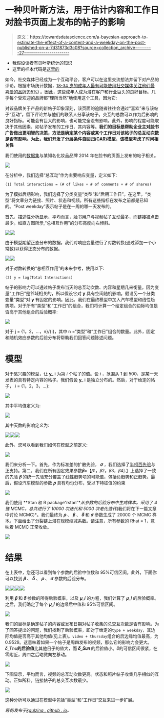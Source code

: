 # 一种贝叶斯方法，用于估计内容和工作日对脸书页面上发布的帖子的影响

> 原文：<https://towardsdatascience.com/a-bayesian-approach-to-estimate-the-effect-of-a-content-and-a-weekday-on-the-post-published-on-a-7d31873d3c08?source=collection_archive---------27----------------------->

*   我假设读者有贝叶斯统计的知识
*   这里的样本代码是[这里的](https://github.com/kgulzina/statfam_codes/tree/master/bayesian_post)

如今，社交媒体已经成为一个互动平台，客户可以在这里交流想法并留下对产品的评论。根据市场统计数据，[18-34 岁的成年人最有可能使用社交媒体关注他们最喜爱的品牌(95%)](https://www.dreamgrow.com/21-social-media-arketing-statistics/) 。因此，这些成年人成为潜在客户和行业巨头的良好目标。几乎每个受欢迎的品牌都“理所当然”地使用这个工具，因为它:

对该品牌关于产品的新帖子印象深刻，该页面的追随者往往会通过“喜欢”来与该帖子“互动”，留下评论并与他们的联系人分享该帖子。交互的总数可以作为后影响的良好指标。可能会有巨大的影响，也可能完全没有影响。此外，影响的程度可能取决于其他因素，如帖子发布的工作日、其内容等。**我们的目标是帮助企业主对脸书广告做出更明智的决策，方法是确定某个内容或某个工作日对该帖子的总互动次数是否有影响。**为此，我们开发了**分层条件自回归(CAR)模型，该模型考虑了时间相关性**

我们使用的[数据集](http://www.math-evry.cnrs.fr/_media/members/aguilloux/enseignements/m1mint/moro2016.pdf)与某知名化妆品品牌 2014 年在脸书的页面上发布的帖子相关。

![](img/c494305854fe898b37de922a5e9fa31e.png)

在分析中，我们选择“总互动”作为主要响应变量，定义如下:

```
(1)	Total interactions = (# of likes + # of comments + # of shares)
```

为了模拟后期影响，我们选择了分类变量“类型”和“后期工作日”。在这里，“类型”将文章分为链接、照片、状态和视频。所有这些指标在发布之前都是已知的。“Post weekday”表示帖子是在一周的哪一天发布的。

首先，描述性分析显示，平均而言，脸书用户与视频帖子互动最多，而链接被点击最少。如直方图所示,“总相互作用”的分布高度向右倾斜。

![](img/9be3d5f54b5c96933e01998c242def5b.png)![](img/5878ce3e1dc5c22de04e9d2fdbe7d900.png)

由于模型期望正态分布的数据，我们对响应变量进行了对数转换(通过添加一个小常数)以获得正态分布的数据。

![](img/f0e62ad821f76a9c079c8e48cfd7bdc8.png)![](img/049ae44f257c8532f2505674728ea09e.png)

对于对数转换的“总相互作用”的未来参考，使用以下:

```
(2)	y = log(Total Interactions)
```

帖子的影响力可以通过帖子发布当天的总互动次数、内容和星期几来衡量。因为变量“工作日”是邻域相关的，所以假设它对 **y** 具有空间随机影响。假设另一个分类变量“类型”对 **y** 有固定的影响。因此，我们在最终模型中加入汽车模型和线性趋势项。对于所有“类型”和“工作日”的组合，我们将计算一个给定组合的边际均值是否高于其他组合的后验概率:

![](img/3f298315b047d371ed6e49c1ed7566a0.png)

对于 j = {1，2，…，n}/{i}，其中 n =“类型”和“工作日”组合的数量。此外，固定和随机效应参数的后验分布将帮助我们回答问题陈述问题。

# 模型

对于感兴趣的模型，让 **y_** i 为第 *i* 个帖子的值。设 *i* ，范围从 1 到 500，是某一天发表的具有特定内容的帖子。我们假设 **y_** i 是独立分布的。然后，对于给定的帖子， *i* = {1，2，3，…}:

![](img/e856ec8ea8835319477d0b9457436fd4.png)

其中平均值定义为:

![](img/d36945f3f1ecfadc0a62123e28619fc0.png)

其中天数的影响定义为:

![](img/220b9ccc0a5c69bc75660bb5be451c35.png)![](img/f95c116a4b88e641ea2df4498ba99d85.png)![](img/c39dda35bed281d21f13e713f61437b3.png)

此外，您可以看到我们如何在模型之前定义:

![](img/649eafb65b9064cac20bc822c40836c1.png)

我们来分析一下。首先，作为标准差的扩散先验， **𝜎** ，我们选择了[半柯西先验](https://en.wikipedia.org/wiki/Cauchy_distribution)与正支持。第二，我们在所有固定效果参数**𝛽**=【𝛽1，𝛽2，𝛽3，𝛽4].】上选择了一致的先验 **𝛽** 的统一先验充分覆盖了线性趋势项的可能值，包括负趋势和正趋势。最后，假设汽车模型的参数 **𝜌** 具有均匀分布，受以下特征值的约束

![](img/bad5380f566b8501e4670b9b89c581ae.png)

我们使用 **Stan 和 R package“rstan”**从参数的后验分布中生成样本。采用了 4 链 MCMC，总共进行了 10000 次迭代和 5000 次老化迭代*(我们将在下一篇文章中讨论 MCMC)*。我们最终为 **𝜌** 、 **𝛽** 、 **𝛿** 和 **𝜎** 参数生成了 20000 个 MCMC 样本。下面给出了分裂链上潜在规模缩减系数。请注意，所有参数的 Rhat = 1，意味着 MCMC 正常收敛。

![](img/f1fc91e1c15c977d52e7cc3a94dd95d8.png)

# 结果

在上表中，您还可以看到每个参数的后验中位数和 95%可信区间。此外，下面你可以找到 **𝛽** 、 **𝛿** 、 **𝜌** 、 **𝜎** 参数的后验分布。

![](img/bae6b8e710931eb0ec354ae9d1c9071e.png)![](img/9260b1275c6131b6e61e3b009eca970e.png)![](img/3c0545fa8bdbe53babba9ec44a651194.png)![](img/cad624642ead4395bf9fa5701b0f453d.png)

利用 **𝛽** 和 **𝛿** 参数的所得后验概率，以及 **𝜇_𝑖** 的方程，我们计算了 **𝜇_𝑖** 的后验概率。之后，我们确定了每个 **𝜇_𝑖** 的边缘后中值和 95%可信区间。

![](img/084889925aceae1f9f196022fd92933d.png)

我们的目标是确定帖子的内容或发布日期对帖子收集的总交互次数是否有影响。为了回答提出的问题，我们找到了后验概率，即对于给定的`type + weekday`，其边际均值是否高于其他均值(见上表)。`video + thursday`组合的后边缘均值最高，为 0.9529。这意味着如果一个帖子是周四发布的视频，那么它的影响力会更大。𝛿_𝑇ℎ𝑢**的后验值**比其他日子的值大，而 **𝛿_𝑆𝑢𝑛** 的后验值小。𝛿的可信区间很紧，在零附近，周四之后略微向左移动。

![](img/2757e07ff5f466a916c99b7675e18a40.png)

下图显示，平均而言，视频的总互动次数更高。状态和照片帖子收集几乎相似的互动。正如所料，链接帖子的总交互次数最少。

![](img/d95777a7e07805efec4c437711fe6140.png)

这种分析可以通过在模型中包括“类型”和“工作日”交互来进一步扩展。

*最初发布于*[*kgulzina . github . io*](https://kgulzina.github.io/A-Bayesian-approach-to-estimate-the-effect-of-a-content-and-a-weekday-on-the-post-published-on-a-Facebook-page/)*。*